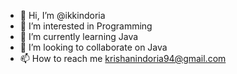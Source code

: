 - 👋 Hi, I’m @ikkindoria
- 👀 I’m interested in Programming
- 🌱 I’m currently learning Java
- 💞️ I’m looking to collaborate on Java 
- 📫 How to reach me krishanindoria94@gmail.com

<!---
ikkindoria/ikkindoria is a ✨ special ✨ repository because its `README.md` (this file) appears on your GitHub profile.
You can click the Preview link to take a look at your changes.
--->
